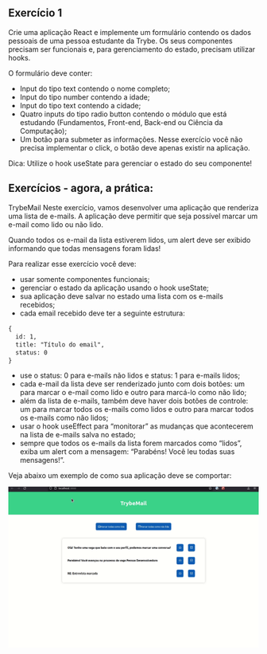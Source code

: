 ## Exercício 1
Crie uma aplicação React e implemente um formulário contendo os dados pessoais de uma pessoa estudante da Trybe. Os seus componentes precisam ser funcionais e, para gerenciamento do estado, precisam utilizar hooks.

O formulário deve conter:

* Input do tipo text contendo o nome completo;
* Input do tipo number contendo a idade;
* Input do tipo text contendo a cidade;
* Quatro inputs do tipo radio button contendo o módulo que está estudando (Fundamentos, Front-end, Back-end ou Ciência da Computação);
* Um botão para submeter as informações. Nesse exercício você não precisa implementar o click, o botão deve apenas existir na aplicação.

Dica: Utilize o hook useState para gerenciar o estado do seu componente!

## Exercícios - agora, a prática:

TrybeMail
Neste exercício, vamos desenvolver uma aplicação que renderiza uma lista de e-mails. A aplicação deve permitir que seja possível marcar um e-mail como lido ou não lido.

Quando todos os e-mail da lista estiverem lidos, um alert deve ser exibido informando que todas mensagens foram lidas!

Para realizar esse exercício você deve:

* usar somente componentes funcionais;
* gerenciar o estado da aplicação usando o hook useState;
* sua aplicação deve salvar no estado uma lista com os e-mails recebidos;
* cada email recebido deve ter a seguinte estrutura:

```
{
  id: 1,
  title: "Título do email",
  status: 0
}
```

* use o status: 0 para e-mails não lidos e status: 1 para e-mails lidos;
* cada e-mail da lista deve ser renderizado junto com dois botões: um para marcar o e-mail como lido e outro para marcá-lo como não lido;
* além da lista de e-mails, também deve haver dois botões de controle: um para marcar todos os e-mails como lidos e outro para marcar todos os e-mails como não lidos;
* usar o hook useEffect para “monitorar” as mudanças que acontecerem na lista de e-mails salva no estado;
* sempre que todos os e-mails da lista forem marcados como “lidos”, exiba um alert com a mensagem: “Parabéns! Você leu todas suas mensagens!”.

Veja abaixo um exemplo de como sua aplicação deve se comportar:

![Trybemail](./images/d601c12f-51df-4f4e-bf51-e8d90f263c22-Exemplo%20da%20aplica%C3%A7%C3%A3o%20TrybeM.gif)